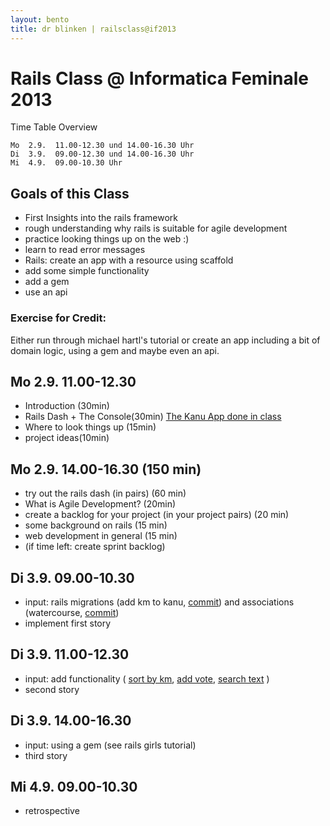 ```yaml
---
layout: bento
title: dr blinken | railsclass@if2013
---
```

Rails Class @ Informatica Feminale 2013
=====================
Time Table Overview

    Mo  2.9.  11.00-12.30 und 14.00-16.30 Uhr
    Di  3.9.  09.00-12.30 und 14.00-16.30 Uhr
    Mi  4.9.  09.00-10.30 Uhr


## Goals of this Class
- First Insights into the rails framework
- rough understanding why rails is suitable for agile development
- practice looking things up on the web :)
- learn to read error messages
- Rails: create an app with a resource using scaffold
- add some simple functionality
- add a gem
- use an api


### Exercise for Credit:
Either run through michael hartl's tutorial
or create an app including a bit of domain logic, using a gem and maybe even an api.

## Mo  2.9.  11.00-12.30
- Introduction (30min)
- Rails Dash + The Console(30min)
    [The Kanu App done in class](https://github.com/railsclass/if2013-kanu)
- Where to look things up (15min)
- project ideas(10min)

## Mo  2.9.  14.00-16.30 (150 min)
- try out the rails dash (in pairs) (60 min)
- What is Agile Development? (20min)
- create a backlog for your project (in your project pairs) (20 min)
- some background on rails (15 min)
- web development in general (15 min)
- (if time left: create sprint backlog)


## Di  3.9.  09.00-10.30
- input: rails migrations (add km to kanu, [commit](https://github.com/railsclass/if2013-kanu/commit/07cb9b35a291dfa2ad0f777161d3023eeeef5f92)) and associations (watercourse, [commit](https://github.com/railsclass/if2013-kanu/commit/a678dddd150e4f25f3c70b1c3b026d35dbb6b57a))
- implement first story

## Di  3.9.  11.00-12.30
- input: add functionality (
[sort by km](https://github.com/railsclass/if2013-kanu/commit/d777df91f3afdd9e52f1a412230cd0b41f9e767c),
[add vote](https://github.com/railsclass/if2013-kanu/commit/a9d27fed95dd968982604ddf1644a8398c059ac3),
[search text](https://github.com/railsclass/if2013-kanu/commit/68bfce920956ee04dafca1325dfd67ab5fd7532a)
)
- second story

## Di  3.9.  14.00-16.30
- input: using a gem (see rails girls tutorial)
- third story

## Mi  4.9.  09.00-10.30
- retrospective


